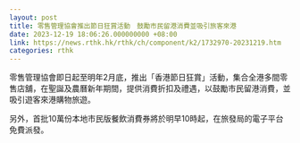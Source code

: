 ```yaml
---
layout: post
title: 零售管理協會推出節日狂賞活動　鼓勵市民留港消費並吸引旅客來港
date: 2023-12-19 18:06:26.000000000 +08:00
link: https://news.rthk.hk/rthk/ch/component/k2/1732970-20231219.htm
categories: rthk
---
```


零售管理協會即日起至明年2月底，推出「香港節日狂賞」活動，集合全港多間零售店舖，在聖誕及農曆新年期間，提供消費折扣及禮遇，以鼓勵市民留港消費，並吸引遊客來港購物旅遊。

另外，首批10萬份本地市民版餐飲消費券將於明早10時起，在旅發局的電子平台免費派發。
